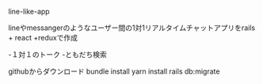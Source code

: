 line-like-app

lineやmessangerのようなユーザー間の1対1リアルタイムチャットアプリをrails + react +reduxで作成

-１対１のトーク
-ともだち検索


githubからダウンロード
bundle install
yarn install
rails db:migrate

